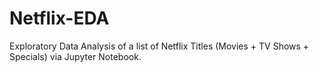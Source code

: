 # Netflix-EDA
Exploratory Data Analysis of a list of Netflix Titles (Movies + TV Shows + Specials) via Jupyter Notebook.
